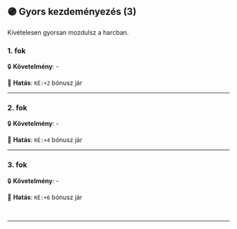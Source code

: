 ## 🟣 Gyors kezdeményezés (3)

Kivételesen gyorsan mozdulsz a harcban.

### 1. fok

🔒 **Követelmény**: -

🌟 **Hatás**: `KÉ:+2` bónusz jár

---
### 2. fok

🔒 **Követelmény**: -

🌟 **Hatás**: `KÉ:+4` bónusz jár

---
### 3. fok

🔒 **Követelmény**: -

🌟 **Hatás**: `KÉ:+6` bónusz jár

<br />

---
